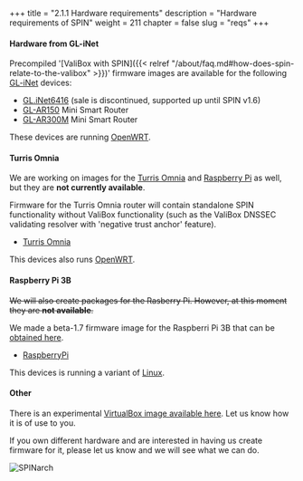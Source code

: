 +++
title = "2.1.1 Hardware requirements"
description = "Hardware requirements of SPIN"
weight = 211
chapter = false
slug = "reqs"
+++

#### Hardware from GL-iNet
Precompiled '[ValiBox with SPIN]({{< relref "/about/faq.md#how-does-spin-relate-to-the-valibox" >}})' firmware images are available for the following [GL-iNet](https://www.gl-inet.com/) devices:

* [GL.iNet6416](https://www.gl-inet.com/gl-inet6416/) (sale is discontinued, supported up until SPIN v1.6)
* [GL-AR150](https://www.gl-inet.com/ar150/) Mini Smart Router
* [GL-AR300M](https://www.gl-inet.com/ar300m/) Mini Smart Router

These devices are running [OpenWRT](https://openwrt.org/).

#### Turris Omnia
We are working on images for the [Turris Omnia](https://omnia.turris.cz/en/) and [Raspberry Pi](https://www.raspberrypi.org/) as well, but they are **not currently available**.

Firmware for the Turris Omnia router will contain standalone SPIN functionality without ValiBox functionality (such as the ValiBox DNSSEC validating resolver with 'negative trust anchor' feature).

* [Turris Omnia](https://omnia.turris.cz/en/) 

This devices also runs [OpenWRT](https://openwrt.org/).

#### Raspberry Pi 3B
<del>We will also create packages for the Rasberry Pi. However, at this moment they are **not available**.</del>

We made a beta-1.7 firmware image for the Raspberri Pi 3B that can be [obtained here](https://valibox.sidnlabs.nl/pages/download.html).

* [RaspberryPi](https://www.raspberrypi.org/)

This devices is running a variant of [Linux](https://en.wikipedia.org/wiki/Linux).

#### Other
There is an experimental [VirtualBox image available here](https://valibox.sidnlabs.nl/pages/download.html). Let us know how it is of use to you.

If you own different hardware and are interested in having us create firmware for it, please let us know and we will see what we can do. 

![SPINarch](/images/glinet.png?width=40pc&classes=shadow "GL-iNet logo")